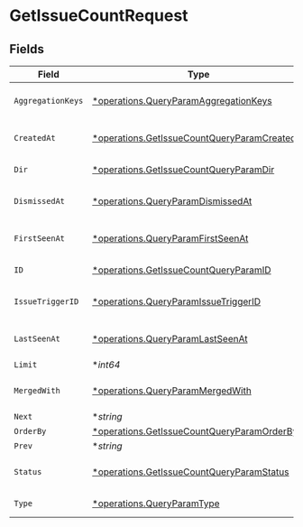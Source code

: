 # GetIssueCountRequest


## Fields

| Field                                                                                                       | Type                                                                                                        | Required                                                                                                    | Description                                                                                                 |
| ----------------------------------------------------------------------------------------------------------- | ----------------------------------------------------------------------------------------------------------- | ----------------------------------------------------------------------------------------------------------- | ----------------------------------------------------------------------------------------------------------- |
| `AggregationKeys`                                                                                           | [*operations.QueryParamAggregationKeys](../../models/operations/queryparamaggregationkeys.md)               | :heavy_minus_sign:                                                                                          | Filter by aggregation keys                                                                                  |
| `CreatedAt`                                                                                                 | [*operations.GetIssueCountQueryParamCreatedAt](../../models/operations/getissuecountqueryparamcreatedat.md) | :heavy_minus_sign:                                                                                          | Filter by created dates                                                                                     |
| `Dir`                                                                                                       | [*operations.GetIssueCountQueryParamDir](../../models/operations/getissuecountqueryparamdir.md)             | :heavy_minus_sign:                                                                                          | Sort direction                                                                                              |
| `DismissedAt`                                                                                               | [*operations.QueryParamDismissedAt](../../models/operations/queryparamdismissedat.md)                       | :heavy_minus_sign:                                                                                          | Filter by dismissed dates                                                                                   |
| `FirstSeenAt`                                                                                               | [*operations.QueryParamFirstSeenAt](../../models/operations/queryparamfirstseenat.md)                       | :heavy_minus_sign:                                                                                          | Filter by first seen dates                                                                                  |
| `ID`                                                                                                        | [*operations.GetIssueCountQueryParamID](../../models/operations/getissuecountqueryparamid.md)               | :heavy_minus_sign:                                                                                          | Filter by Issue IDs                                                                                         |
| `IssueTriggerID`                                                                                            | [*operations.QueryParamIssueTriggerID](../../models/operations/queryparamissuetriggerid.md)                 | :heavy_minus_sign:                                                                                          | Filter by Issue trigger IDs                                                                                 |
| `LastSeenAt`                                                                                                | [*operations.QueryParamLastSeenAt](../../models/operations/queryparamlastseenat.md)                         | :heavy_minus_sign:                                                                                          | Filter by last seen dates                                                                                   |
| `Limit`                                                                                                     | **int64*                                                                                                    | :heavy_minus_sign:                                                                                          | N/A                                                                                                         |
| `MergedWith`                                                                                                | [*operations.QueryParamMergedWith](../../models/operations/queryparammergedwith.md)                         | :heavy_minus_sign:                                                                                          | Filter by Merged Issue IDs                                                                                  |
| `Next`                                                                                                      | **string*                                                                                                   | :heavy_minus_sign:                                                                                          | N/A                                                                                                         |
| `OrderBy`                                                                                                   | [*operations.GetIssueCountQueryParamOrderBy](../../models/operations/getissuecountqueryparamorderby.md)     | :heavy_minus_sign:                                                                                          | Sort key(s)                                                                                                 |
| `Prev`                                                                                                      | **string*                                                                                                   | :heavy_minus_sign:                                                                                          | N/A                                                                                                         |
| `Status`                                                                                                    | [*operations.GetIssueCountQueryParamStatus](../../models/operations/getissuecountqueryparamstatus.md)       | :heavy_minus_sign:                                                                                          | Filter by Issue statuses                                                                                    |
| `Type`                                                                                                      | [*operations.QueryParamType](../../models/operations/queryparamtype.md)                                     | :heavy_minus_sign:                                                                                          | Filter by Issue types                                                                                       |